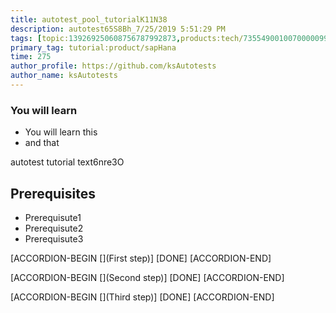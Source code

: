 ```yaml
---
title: autotest_pool_tutorialK11N38
description: autotest65S8Bh_7/25/2019 5:51:29 PM
tags: [topic:139269250608756787992873,products:tech/73554900100700000996,tutorial:experience/advanced]
primary_tag: tutorial:product/sapHana
time: 275
author_profile: https://github.com/ksAutotests
author_name: ksAutotests
---
```

### You will learn
- You will learn this
- and that

autotest tutorial text6nre3O

## Prerequisites
- Prerequisute1
- Prerequisute2
- Prerequisute3

[ACCORDION-BEGIN [](First step)]
[DONE]
[ACCORDION-END]

[ACCORDION-BEGIN [](Second step)]
[DONE]
[ACCORDION-END]

[ACCORDION-BEGIN [](Third step)]
[DONE]
[ACCORDION-END]

